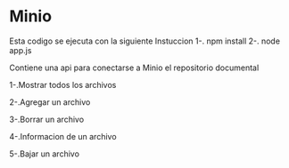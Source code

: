# Minio

Esta codigo se ejecuta con la siguiente Instuccion 
1-. npm install
2-. node app.js

Contiene una api para conectarse a Minio el repositorio documental

1-.Mostrar todos los archivos

2-.Agregar un archivo

3-.Borrar un archivo

4-.Informacion de un archivo

5-.Bajar un archivo 



